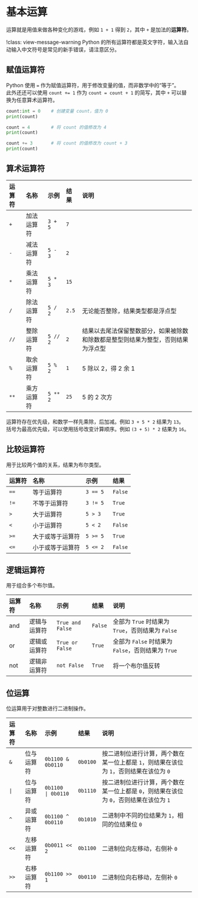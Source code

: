 # 基本运算

运算就是用值来做各种变化的游戏，例如 `1 + 1` 得到 `2`，其中 `+` 是加法的**运算符**。

!class: view-message-warning
Python 的所有运算符都是英文字符，输入法自动输入中文符号是常见的新手错误，请注意区分。

## 赋值运算符

Python 使用 `=` 作为赋值运算符，用于修改变量的值，而非数学中的“等于”。  
此外还还可以使用 `count += 1` 作为 `count = count + 1` 的简写，其中 `+` 可以替换为任意算术运算符。  

```python shift
count:int = 0    # 创建变量 count，值为 0
print(count)

count = 4        # 将 count 的值修改为 4
print(count)

count += 3       # 将 count 的值修改为 count + 3
print(count)
```

## 算术运算符

| 运算符  | 名称      | 示例      | 结果   | 说明                                                                      |
| :-     | :-        | :-        | :-    | :-                                                                        | 
| `+`    | 加法运算符 | `3 + 5`   | `7`   |                                                                           |
| `-`    | 减法运算符 | `5 - 3`   | `2`   |                                                                           |
| `*`    | 乘法运算符 | `5 * 3`   | `15`  |                                                                           |
| `/`    | 除法运算符 | `5 / 2`   | `2.5` | 无论能否整除，结果类型都是浮点型                                             |
| `//`   | 整除运算符 | `5 // 2 ` | `2`   | 结果以去尾法保留整数部分，如果被除数和除数都是整型则结果为整型，否则结果为浮点型 |
| `%`    | 取余运算符 | `5 % 2`   | `1`   | 5 除以 2，得 2 余 1                                                        |
| `**`   | 乘方运算符 | `5 ** 2`  | `25`  | 5 的 2 次方                                                               |

运算符存在优先级，和数学一样先乘除，后加减。例如 `3 + 5 * 2` 结果为 `13`。  
括号为最高优先级，可以使用括号改变计算顺序。例如 `(3 + 5) * 2` 结果为 `16`。

## 比较运算符

用于比较两个值的关系，结果为布尔类型。

| 运算符  | 名称           | 示例        | 结果     |
| :-     | :-             | :-         | :-       |
| `==`   | 等于运算符      | `3 == 5`   | `False`  |
| `!=`   | 不等于运算符    | `3 != 5`   | `True`   |
| `>`    | 大于运算符      | `5 > 3`    | `True`   |
| `<`    | 小于运算符      | `5 < 2`    | `False`  | 
| `>=`   | 大于或等于运算符 | `5 >= 5 `  | `True`  | 
| `<=`   | 小于或等于运算符 | `5 <= 2`   | `False` | 

## 逻辑运算符

用于组合多个布尔值。

| 运算符 | 名称         |  示例            | 结果     | 说明                                              |
| :-     | :-          | :-               | :-      | :-                                                |
| and    | 逻辑与运算符 | `True and False` | `False` | 全部为 `True` 时结果为 `True`，否则结果为 `False`   |
| or     | 逻辑或运算符 | `True or False`  | `True`  | 全部为 `False` 时结果为 `False`，否则结果为 `True`  |
| not    | 逻辑非运算符 | `not False`      | `True`  | 将一个布尔值反转                                   |

## 位运算

位运算用于对整数进行二进制操作。

| 运算符  | 名称       | 示例                 | 结果       |  说明                                          |
| :-     | :-         | :-                   | :-         | :-                                             |
| `&`    | 位与运算符  | `0b1100 & 0b0110`    | `0b0100`   | 按二进制位进行计算，两个数在某一位上都是 `1`，则结果在该位为 `1`，否则结果在该位为 `0` |
| <code class="view-text-secondary view-border-1 view-border-secondary">&vert;</code>   | 位与运算符  | <code class="view-text-secondary view-border-1 view-border-secondary">0b1100 &vert; 0b0110</code>   | `0b1110`   | 按二进制位进行计算，两个数在某一位上都是 `0`，则结果在该位为 `0`，否则结果在该位为 `1` |
| `^`    | 异或运算符  | `0b1100 ^ 0b0110`    | `0b1010`   | 二进制中不同的位结果为 `1`，相同的位结果位 `0`    |
| `<<`   | 左移运算符  | `0b0011 << 2`        | `0b1100`   | 二进制位向左移动，右侧补 `0`                     |
| `>>`   | 右移运算符  | `0b1100 >> 1`        | `0b0110`   | 二进制位向右移动，左侧补 `0`                     |

